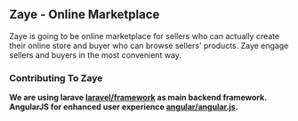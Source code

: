 ## Zaye - Online Marketplace

Zaye is going to be online marketplace for sellers who can actually create their online store and buyer who can browse sellers' products. Zaye engage sellers and buyers in the most convenient way.

### Contributing To Zaye
**We are using larave [laravel/framework](http://github.com/laravel/framework) as main backend framework.**
**AngularJS for enhanced user experience [angular/angular.js](http://github.com/angular/angular.js).**
